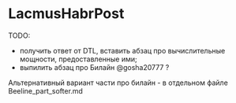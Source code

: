 # LacmusHabrPost
TODO:
- получить ответ от DTL, вставить абзац про вычислительные мощности, предоставленные ими;
- выпилить абзац про Билайн @gosha20777  ?

Альтернативный вариант части про билайн - в отдельном файле Beeline_part_softer.md
